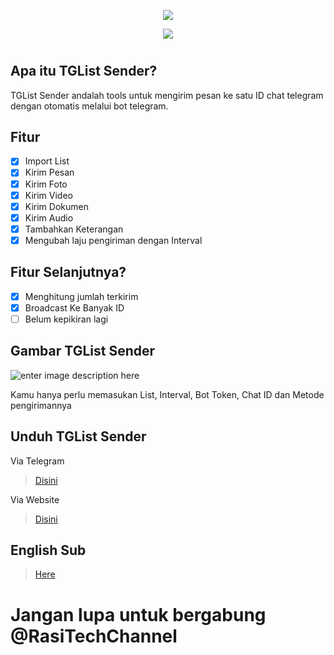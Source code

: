 <p align="center"><img src="https://i.imgur.com/3hINm7N.png"></p>

<p align="center"><img src="https://i.imgur.com/g5Ffwam.png"></p>

#
## **Apa itu TGList Sender?**
TGList Sender andalah tools untuk mengirim pesan ke satu ID chat telegram dengan otomatis melalui bot telegram.

## **Fitur**

 - [x] Import List
 - [x] Kirim Pesan
 - [x] Kirim Foto
 - [x] Kirim Video
 - [x] Kirim Dokumen
 - [x] Kirim Audio
 - [x] Tambahkan Keterangan
 - [x] Mengubah laju pengiriman dengan Interval

## **Fitur Selanjutnya?**

 - [x] Menghitung jumlah terkirim
 - [x] Broadcast Ke Banyak ID
 - [ ] Belum kepikiran lagi

## **Gambar TGList Sender**

![enter image description here](https://i.imgur.com/pUfVUIz.png)

Kamu hanya perlu memasukan List, Interval, Bot Token, Chat ID dan Metode pengirimannya

## **Unduh TGList Sender**

Via Telegram

> [Disini](https://t.me/RasiTechChannel/1732)

Via Website

> [Disini](https://github.com/rasitech-sudo/TGList-Sender/raw/main/TGList/bin/Release/TGList.exe)

## English Sub

> [Here](https://github.com/rasitech-sudo/TGList-Sender/blob/main/README-EN.md)

# Jangan lupa untuk bergabung @RasiTechChannel
